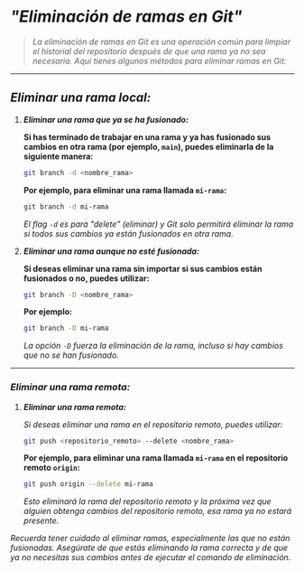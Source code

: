 <!-- Autor: Daniel Benjamin Perez Morales -->
<!-- GitHub: https://github.com/DanielPerezMoralesDev13 -->
<!-- Correo electrónico: danielperezdev@proton.me -->

# ***"Eliminación de ramas en Git"***

> *La eliminación de ramas en Git es una operación común para limpiar el historial del repositorio después de que una rama ya no sea necesaria. Aquí tienes algunos métodos para eliminar ramas en Git:*

---

## ***Eliminar una rama local:***

1. ***Eliminar una rama que ya se ha fusionado:***

   **Si has terminado de trabajar en una rama y ya has fusionado sus cambios en otra rama (por ejemplo, `main`), puedes eliminarla de la siguiente manera:**

   ```bash
   git branch -d <nombre_rama>
   ```

   **Por ejemplo, para eliminar una rama llamada `mi-rama`:**

   ```bash
   git branch -d mi-rama
   ```

   *El flag `-d` es para "delete" (eliminar) y Git solo permitirá eliminar la rama si todos sus cambios ya están fusionados en otra rama.*

2. ***Eliminar una rama aunque no esté fusionada:***

   **Si deseas eliminar una rama sin importar si sus cambios están fusionados o no, puedes utilizar:**

   ```bash
   git branch -D <nombre_rama>
   ```

   **Por ejemplo:**

   ```bash
   git branch -D mi-rama
   ```

   *La opción `-D` fuerza la eliminación de la rama, incluso si hay cambios que no se han fusionado.*

---

### ***Eliminar una rama remota:***

1. ***Eliminar una rama remota:***

   *Si deseas eliminar una rama en el repositorio remoto, puedes utilizar:*

   ```bash
   git push <repositorio_remoto> --delete <nombre_rama>
   ```

   **Por ejemplo, para eliminar una rama llamada `mi-rama` en el repositorio remoto `origin`:**

   ```bash
   git push origin --delete mi-rama
   ```

   *Esto eliminará la rama del repositorio remoto y la próxima vez que alguien obtenga cambios del repositorio remoto, esa rama ya no estará presente.*

*Recuerda tener cuidado al eliminar ramas, especialmente las que no están fusionadas. Asegúrate de que estás eliminando la rama correcta y de que ya no necesitas sus cambios antes de ejecutar el comando de eliminación.*
